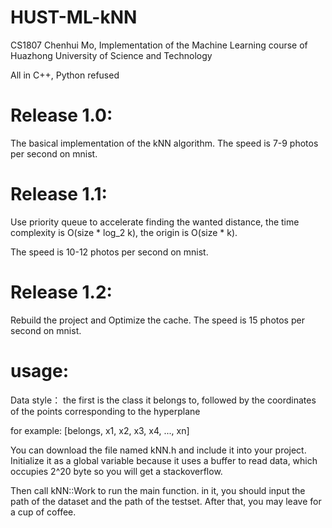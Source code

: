 # HUST-ML-kNN

CS1807 Chenhui Mo, Implementation of the Machine Learning course of Huazhong University of Science and Technology

All in C++, Python refused

# Release 1.0:

The basical implementation of the kNN algorithm. The speed is 7-9 photos per second on mnist.

# Release 1.1:

Use priority queue to accelerate finding the wanted distance, the time complexity is O(size * log_2 k), the origin is O(size * k).

The speed is 10-12 photos per second on mnist.

# Release 1.2:

Rebuild the project and Optimize the cache. The speed is 15 photos per second on mnist.

# usage:

Data style： the first is the class it belongs to, followed by the coordinates of the points corresponding to the hyperplane

for example: [belongs, x1, x2, x3, x4, ..., xn]

You can download the file named kNN.h and include it into your project. Initialize it as a global variable because it uses a buffer to read data, which occupies 2^20 byte so you will get a stackoverflow.

Then call kNN::Work to run the main function. in it, you should input the path of the dataset and the path of the testset. After that, you may leave for a cup of coffee.

